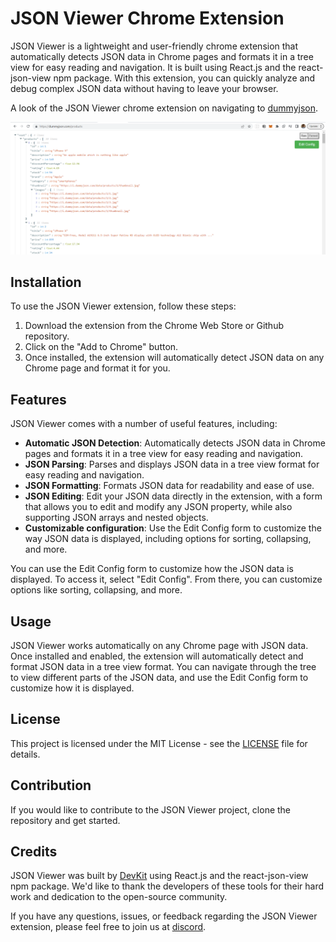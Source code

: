 # JSON Viewer Chrome Extension

JSON Viewer is a lightweight and user-friendly chrome extension that automatically detects JSON data in Chrome pages and formats it in a tree view for easy reading and navigation. It is built using React.js and the react-json-view npm package. With this extension, you can quickly analyze and debug complex JSON data without having to leave your browser.

A look of the JSON Viewer chrome extension on navigating to [dummyjson](https://dummyjson.com/products).

![JSON Viewer Demo](/public/demo.png)

## Installation

To use the JSON Viewer extension, follow these steps:

1. Download the extension from the Chrome Web Store or Github repository.
2. Click on the "Add to Chrome" button.
3. Once installed, the extension will automatically detect JSON data on any Chrome page and format it for you.

## Features

JSON Viewer comes with a number of useful features, including:

- **Automatic JSON Detection**: Automatically detects JSON data in Chrome pages and formats it in a tree view for easy reading and navigation.
- **JSON Parsing**: Parses and displays JSON data in a tree view format for easy reading and navigation.
- **JSON Formatting**: Formats JSON data for readability and ease of use.
- **JSON Editing**: Edit your JSON data directly in the extension, with a form that allows you to edit and modify any JSON property, while also supporting JSON arrays and nested objects.
- **Customizable configuration**: Use the Edit Config form to customize the way JSON data is displayed, including options for sorting, collapsing, and more.

You can use the Edit Config form to customize how the JSON data is displayed. To access it, select "Edit Config". From there, you can customize options like sorting, collapsing, and more.

## Usage

JSON Viewer works automatically on any Chrome page with JSON data. Once installed and enabled, the extension will automatically detect and format JSON data in a tree view format. You can navigate through the tree to view different parts of the JSON data, and use the Edit Config form to customize how it is displayed.

## License

This project is licensed under the MIT License - see the [LICENSE](https://github.com/get-devkit/json-viewer/blob/main/LICENSE.md) file for details.

## Contribution

If you would like to contribute to the JSON Viewer project, clone the repository and get started.

## Credits

JSON Viewer was built by [DevKit](https://www.getdevkit.com/) using React.js and the react-json-view npm package. We'd like to thank the developers of these tools for their hard work and dedication to the open-source community.

If you have any questions, issues, or feedback regarding the JSON Viewer extension, please feel free to join us at [discord](https://discord.com/invite/qFaUEhsME8).
